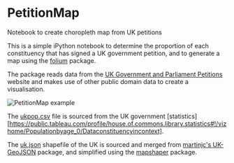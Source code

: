 # PetitionMap
Notebook to create choropleth map from UK petitions

This is a simple iPython notebook to determine the proportion of each constituency that has signed a UK government petition, and to generate a map using the [folium](https://github.com/python-visualization/folium) package.

The package reads data from the [UK Government and Parliament Petitions](https://petition.parliament.uk/) website and makes use of other public domain data to create a visualisation.

![PetitionMap example](https://github.com/matsavage/PetitionMap/map.png "PetitionMap")

The [ukpop.csv](https://github.com/matsavage/PetitionMap/blob/master/ukpop.csv) file is sourced from the UK government [statistics][https://public.tableau.com/profile/house.of.commons.library.statistics#!/vizhome/Populationbyage_0/Dataconstituencyincontext].

The [uk.json](https://github.com/matsavage/PetitionMap/blob/master/uk.json) shapefile of the UK is sourced and merged from [martinjc's UK-GeoJSON](https://github.com/martinjc/UK-GeoJSON) package, and simplified using the [mapshaper](https://github.com/mbloch/mapshaper) package.
